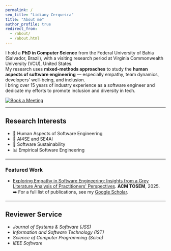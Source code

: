 ```yaml
---
permalink: /
seo_title: "Lidiany Cerqueira"
title: "About me"
author_profile: true
redirect_from: 
  - /about/
  - /about.html
---
```


I hold a **PhD in Computer Science** from the Federal University of Bahia (Salvador, Brazil), with a visiting research period at Virginia Commonwealth University (VCU), United States.  
My research uses **mixed-methods approaches** to study the **human aspects of software engineering** — especially empathy, team dynamics, developers' well-being, and inclusion.  
I bring over 15 years of industry experience as a software engineer and dedicate my efforts to promote inclusion and diversity in tech.

[![Book a Meeting](https://img.shields.io/badge/Meeting-5DA9E9?style=flat-square&logo=google-calendar&logoColor=white)](https://www.calday.me/lidianycs) 

---

## Research Interests
- 👥 Human Aspects of Software Engineering  
- 🧠 AI4SE and SE4AI  
- 🌱 Software Sustainability  
- 📊 Empirical Software Engineering  

---

### Featured Work
- [Exploring Empathy in Software Engineering: Insights from a Grey Literature Analysis of Practitioners' Perspectives](https://dl.acm.org/doi/abs/10.1145/3748721). **ACM TOSEM**, 2025.  
➡️ For a full list of publications, see my [Google Scholar](https://scholar.google.com/citations?user=kxhHAW4AAAAJ).

---

## Reviewer Service
- *Journal of Systems & Software (JSS)*  
- *Information and Software Technology (IST)*  
- *Science of Computer Programming (Scico)*  
- *IEEE Software*


</div>
